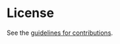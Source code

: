 # License

See the
[guidelines for contributions](https://github.com/mjoras/sconepro-video-optimization-requirements/blob/main/CONTRIBUTING.md).
